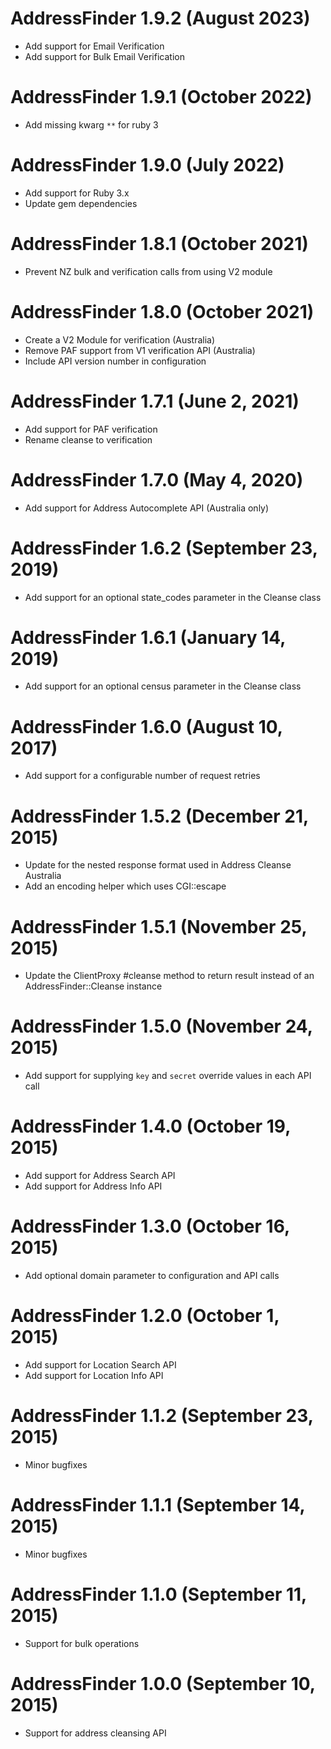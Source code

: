 # AddressFinder 1.9.2 (August 2023) #

* Add support for Email Verification
* Add support for Bulk Email Verification

# AddressFinder 1.9.1 (October 2022) #

* Add missing kwarg `**` for ruby 3

# AddressFinder 1.9.0 (July 2022) #

* Add support for Ruby 3.x
* Update gem dependencies

# AddressFinder 1.8.1 (October 2021) #

* Prevent NZ bulk and verification calls from using V2 module

# AddressFinder 1.8.0 (October 2021) #

* Create a V2 Module for verification (Australia)
* Remove PAF support from V1 verification API (Australia)
* Include API version number in configuration

# AddressFinder 1.7.1 (June 2, 2021) #

* Add support for PAF verification
* Rename cleanse to verification

# AddressFinder 1.7.0 (May 4, 2020) #

* Add support for Address Autocomplete API (Australia only)

# AddressFinder 1.6.2 (September 23, 2019) #

* Add support for an optional state_codes parameter in the Cleanse class

# AddressFinder 1.6.1 (January 14, 2019) #

* Add support for an optional census parameter in the Cleanse class

# AddressFinder 1.6.0 (August 10, 2017) #

* Add support for a configurable number of request retries

# AddressFinder 1.5.2 (December 21, 2015) #

* Update for the nested response format used in Address Cleanse Australia
* Add an encoding helper which uses CGI::escape

# AddressFinder 1.5.1 (November 25, 2015) #

* Update the ClientProxy #cleanse method to return result instead of an AddressFinder::Cleanse instance

# AddressFinder 1.5.0 (November 24, 2015) #

* Add support for supplying `key` and `secret` override values in each API call

# AddressFinder 1.4.0 (October 19, 2015) #

* Add support for Address Search API
* Add support for Address Info API

# AddressFinder 1.3.0 (October 16, 2015) #

* Add optional domain parameter to configuration and API calls

# AddressFinder 1.2.0 (October 1, 2015) #

* Add support for Location Search API
* Add support for Location Info API

# AddressFinder 1.1.2 (September 23, 2015) #

* Minor bugfixes

# AddressFinder 1.1.1 (September 14, 2015) #

* Minor bugfixes

# AddressFinder 1.1.0 (September 11, 2015) #

* Support for bulk operations

# AddressFinder 1.0.0 (September 10, 2015) #

* Support for address cleansing API
